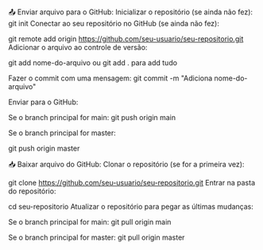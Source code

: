 📤 Enviar arquivo para o GitHub:
Inicializar o repositório (se ainda não fez):
git init
Conectar ao seu repositório no GitHub (se ainda não fez):

git remote add origin https://github.com/seu-usuario/seu-repositorio.git
Adicionar o arquivo ao controle de versão:

git add nome-do-arquivo ou git add . para add tudo

Fazer o commit com uma mensagem:
git commit -m "Adiciona nome-do-arquivo"

Enviar para o GitHub:

Se o branch principal for main:
git push origin main

Se o branch principal for master:

git push origin master

📥 Baixar arquivo do GitHub:
Clonar o repositório (se for a primeira vez):

git clone https://github.com/seu-usuario/seu-repositorio.git
Entrar na pasta do repositório:

cd seu-repositorio
Atualizar o repositório para pegar as últimas mudanças:

Se o branch principal for main:
git pull origin main

Se o branch principal for master:
git pull origin master
